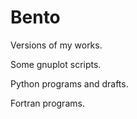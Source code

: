# Bento
Versions of my works.

Some gnuplot scripts.

Python programs and drafts.

Fortran programs.
